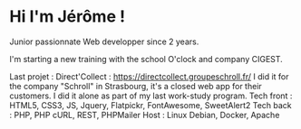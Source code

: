 # Hi I'm Jérôme !

Junior passionnate Web developper since 2 years. 

I'm starting a new training with the school O'clock and company CIGEST.

Last projet : Direct'Collect : https://directcollect.groupeschroll.fr/ I did it for the company "Schroll" in Strasbourg, it's a closed web app for their customers.
I did it alone as part of my last work-study program.
Tech front : HTML5, CSS3, JS, Jquery, Flatpickr, FontAwesome, SweetAlert2
Tech back : PHP, PHP cURL, REST, PHPMailer
Host : Linux Debian, Docker, Apache

